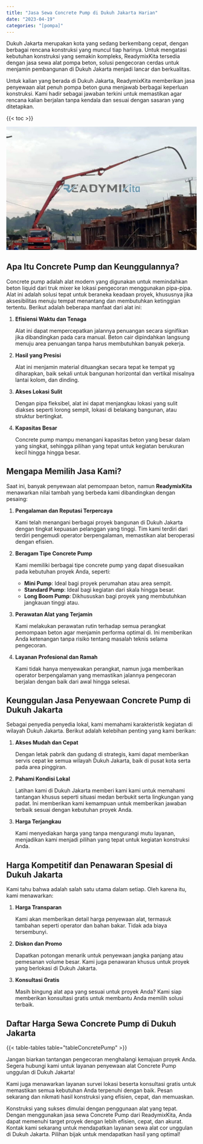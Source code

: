 ```yaml
---
title: "Jasa Sewa Concrete Pump di Dukuh Jakarta Harian"
date: "2023-04-19"
categories: "[pompa]"
---
```


Dukuh Jakarta merupakan kota yang sedang berkembang cepat, dengan berbagai rencana konstruksi yang muncul tiap harinya. Untuk mengatasi kebutuhan konstruksi yang semakin kompleks, ReadymixKita tersedia dengan jasa sewa alat pompa beton, solusi pengecoran cerdas untuk menjamin pembangunan di Dukuh Jakarta menjadi lancar dan berkualitas.

Untuk kalian yang berada di Dukuh Jakarta, ReadymixKita memberikan jasa penyewaan alat penuh pompa beton guna menjawab berbagai keperluan konstruksi. Kami hadir sebagai jawaban terkini untuk memastikan agar rencana kalian berjalan tanpa kendala dan sesuai dengan sasaran yang ditetapkan.

{{< toc >}}

![Jasa Sewa Concrete Pump di Dukuh Jakarta Harian](/images/pompa/sewa-pompa-04.jpg)

## Apa Itu Concrete Pump dan Keunggulannya?

Concrete pump adalah alat modern yang digunakan untuk memindahkan beton liquid dari truk mixer ke lokasi pengecoran menggunakan pipa-pipa. Alat ini adalah solusi tepat untuk beraneka keadaan proyek, khususnya jika aksesibilitas menuju tempat menantang dan membutuhkan ketinggian tertentu. Berikut adalah beberapa manfaat dari alat ini:

1. **Efisiensi Waktu dan Tenaga**

   Alat ini dapat mempercepatkan jalannya penuangan secara signifikan jika dibandingkan pada cara manual. Beton cair dipindahkan langsung menuju area penuangan tanpa harus membutuhkan banyak pekerja.

2. **Hasil yang Presisi**

   Alat ini menjamin material dituangkan secara tepat ke tempat yg diharapkan, baik sekali untuk bangunan horizontal dan vertikal misalnya lantai kolom, dan dinding.

3. **Akses Lokasi Sulit**

   Dengan pipa fleksibel, alat ini dapat menjangkau lokasi yang sulit diakses seperti lorong sempit, lokasi di belakang bangunan, atau struktur bertingkat.

4. **Kapasitas Besar**

   Concrete pump mampu menangani kapasitas beton yang besar dalam yang singkat, sehingga pilihan yang tepat untuk kegiatan berukuran kecil hingga hingga besar.

## Mengapa Memilih Jasa Kami?

Saat ini, banyak penyewaan alat pemompaan beton, namun **ReadymixKita** menawarkan nilai tambah yang berbeda kami dibandingkan dengan pesaing:

1. **Pengalaman dan Reputasi Terpercaya**

   Kami telah menangani berbagai proyek bangunan di Dukuh Jakarta dengan tingkat kepuasan pelanggan yang tinggi. Tim kami terdiri dari terdiri pengemudi operator berpengalaman, memastikan alat beroperasi dengan efisien.

2. **Beragam Tipe Concrete Pump**

   Kami memiliki berbagai tipe concrete pump yang dapat disesuaikan pada kebutuhan proyek Anda, seperti:
   - **Mini Pump**: Ideal bagi proyek perumahan atau area sempit.
   - **Standard Pump**: Ideal bagi kegiatan dari skala hingga besar.
   - **Long Boom Pump**: Dikhususkan bagi proyek yang membutuhkan jangkauan tinggi atau.

3. **Perawatan Alat yang Terjamin**

   Kami melakukan perawatan rutin terhadap semua perangkat pemompaan beton agar menjamin performa optimal di. Ini memberikan Anda ketenangan tanpa risiko tentang masalah teknis selama pengecoran.

4. **Layanan Profesional dan Ramah**

   Kami tidak hanya menyewakan perangkat, namun juga memberikan operator berpengalaman yang memastikan jalannya pengecoran berjalan dengan baik dari awal hingga selesai.

## Keunggulan Jasa Penyewaan Concrete Pump di Dukuh Jakarta

Sebagai penyedia penyedia lokal, kami memahami karakteristik kegiatan di wilayah Dukuh Jakarta. Berikut adalah kelebihan penting yang kami berikan:

1. **Akses Mudah dan Cepat**

   Dengan letak pabrik dan gudang di strategis, kami dapat memberikan servis cepat ke semua wilayah Dukuh Jakarta, baik di pusat kota serta pada area pinggiran.

2. **Pahami Kondisi Lokal**

   Latihan kami di Dukuh Jakarta memberi kami kami untuk memahami tantangan khusus seperti situasi medan berbukit serta lingkungan yang padat. Ini memberikan kami kemampuan untuk memberikan jawaban terbaik sesuai dengan kebutuhan proyek Anda.

3. **Harga Terjangkau**

   Kami menyediakan harga yang tanpa mengurangi mutu layanan, menjadikan kami menjadi pilihan yang tepat untuk kegiatan konstruksi Anda.

## Harga Kompetitif dan Penawaran Spesial di Dukuh Jakarta

Kami tahu bahwa adalah salah satu utama dalam setiap. Oleh karena itu, kami menawarkan:

1. **Harga Transparan**

   Kami akan memberikan detail harga penyewaan alat, termasuk tambahan seperti operator dan bahan bakar. Tidak ada biaya tersembunyi.

2. **Diskon dan Promo**

   Dapatkan potongan menarik untuk penyewaan jangka panjang atau pemesanan volume besar. Kami juga penawaran khusus untuk proyek yang berlokasi di Dukuh Jakarta.

3. **Konsultasi Gratis**

   Masih bingung alat apa yang sesuai untuk proyek Anda? Kami siap memberikan konsultasi gratis untuk membantu Anda memilih solusi terbaik.

## Daftar Harga Sewa Concrete Pump di Dukuh Jakarta

{{< table-tables table="tableConcretePump" >}}

Jangan biarkan tantangan pengecoran menghalangi kemajuan proyek Anda. Segera hubungi kami untuk layanan penyewaan alat Concrete Pump unggulan di Dukuh Jakarta!

Kami juga menawarkan layanan survei lokasi beserta konsultasi gratis untuk memastikan semua kebutuhan Anda terpenuhi dengan baik. Pesan sekarang dan nikmati hasil konstruksi yang efisien, cepat, dan memuaskan.

Konstruksi yang sukses dimulai dengan penggunaan alat yang tepat. Dengan menggunakan jasa sewa Concrete Pump dari ReadymixKita, Anda dapat memenuhi target proyek dengan lebih efisien, cepat, dan akurat. Kontak kami sekarang untuk mendapatkan layanan sewa alat cor unggulan di Dukuh Jakarta. Pilihan bijak untuk mendapatkan hasil yang optimal!
